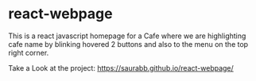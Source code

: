 # react-webpage
This is a react javascript homepage for a Cafe where we are
highlighting cafe name by blinking 
hovered 2 buttons and also to the menu on the top right corner.

Take a Look at the project:
https://saurabb.github.io/react-webpage/

